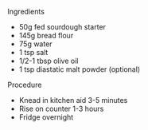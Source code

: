 Ingredients
* 50g fed sourdough starter
* 145g bread flour
* 75g water
* 1 tsp salt
* 1/2-1 tbsp olive oil
* 1 tsp diastatic malt powder (optional)

Procedure
* Knead in kitchen aid 3-5 minutes
* Rise on counter 1-3 hours
* Fridge overnight
